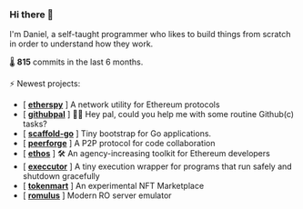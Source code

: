 ### Hi there 👋

I'm Daniel, a self-taught programmer who likes to build things from scratch in order to understand how they work.

🌡️ **815** commits in the last 6 months.

⚡ Newest projects:

- [ **[etherspy](https://github.com/drgomesp/etherspy)** ] A network utility for Ethereum protocols<br/>
- [ **[githubpal](https://github.com/drgomesp/githubpal)** ] 👷🏽 Hey pal, could you help me with some routine Github(c) tasks?<br/>
- [ **[scaffold-go](https://github.com/drgomesp/scaffold-go)** ] Tiny bootstrap for Go applications.<br/>
- [ **[peerforge](https://github.com/drgomesp/peerforge)** ] A P2P protocol for code collaboration<br/>
- [ **[ethos](https://github.com/drgomesp/ethos)** ] :hammer_and_wrench: An agency-increasing toolkit for Ethereum developers<br/>
- [ **[execcutor](https://github.com/drgomesp/execcutor)** ] A tiny execution wrapper for programs that run safely and shutdown gracefully<br/>
- [ **[tokenmart](https://github.com/drgomesp/tokenmart)** ] An experimental NFT Marketplace<br/>
- [ **[romulus](https://github.com/drgomesp/romulus)** ] Modern RO server emulator<br/>

